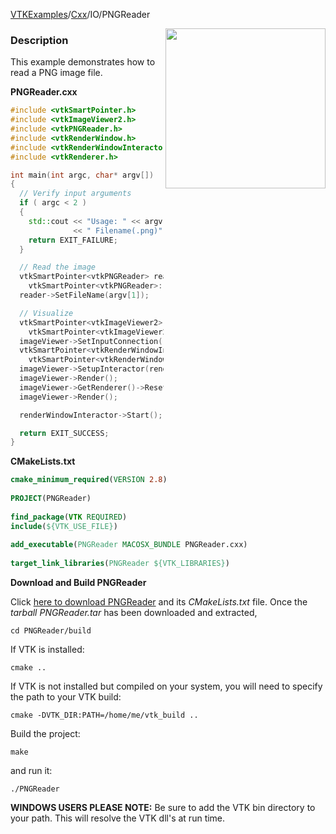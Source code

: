 [VTKExamples](Home)/[Cxx](Cxx)/IO/PNGReader

<img align="right" src="https://github.com/lorensen/VTKExamples/raw/master/Testing/Baseline/IO/TestPNGReader.png" width="256" />

### Description
This example demonstrates how to read a PNG image file.

**PNGReader.cxx**
```c++
#include <vtkSmartPointer.h>
#include <vtkImageViewer2.h>
#include <vtkPNGReader.h>
#include <vtkRenderWindow.h>
#include <vtkRenderWindowInteractor.h>
#include <vtkRenderer.h>

int main(int argc, char* argv[])
{
  // Verify input arguments
  if ( argc < 2 )
  {
    std::cout << "Usage: " << argv[0]
              << " Filename(.png)" << std::endl;
    return EXIT_FAILURE;
  }

  // Read the image
  vtkSmartPointer<vtkPNGReader> reader =
    vtkSmartPointer<vtkPNGReader>::New();
  reader->SetFileName(argv[1]);

  // Visualize
  vtkSmartPointer<vtkImageViewer2> imageViewer =
    vtkSmartPointer<vtkImageViewer2>::New();
  imageViewer->SetInputConnection(reader->GetOutputPort());
  vtkSmartPointer<vtkRenderWindowInteractor> renderWindowInteractor =
    vtkSmartPointer<vtkRenderWindowInteractor>::New();
  imageViewer->SetupInteractor(renderWindowInteractor);
  imageViewer->Render();
  imageViewer->GetRenderer()->ResetCamera();
  imageViewer->Render();

  renderWindowInteractor->Start();

  return EXIT_SUCCESS;
}
```
**CMakeLists.txt**
```cmake
cmake_minimum_required(VERSION 2.8)
 
PROJECT(PNGReader)
 
find_package(VTK REQUIRED)
include(${VTK_USE_FILE})
 
add_executable(PNGReader MACOSX_BUNDLE PNGReader.cxx)
 
target_link_libraries(PNGReader ${VTK_LIBRARIES})
```

**Download and Build PNGReader**

Click [here to download PNGReader](https://github.com/lorensen/VTKWikiExamplesTarballs/raw/master/PNGReader.tar) and its *CMakeLists.txt* file.
Once the *tarball PNGReader.tar* has been downloaded and extracted,
```
cd PNGReader/build 
```
If VTK is installed:
```
cmake ..
```
If VTK is not installed but compiled on your system, you will need to specify the path to your VTK build:
```
cmake -DVTK_DIR:PATH=/home/me/vtk_build ..
```
Build the project:
```
make
```
and run it:
```
./PNGReader
```
**WINDOWS USERS PLEASE NOTE:** Be sure to add the VTK bin directory to your path. This will resolve the VTK dll's at run time.

